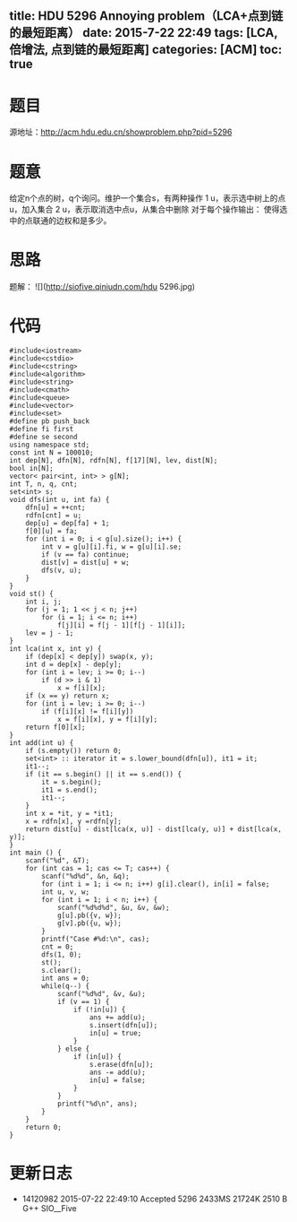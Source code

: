 title: HDU 5296 Annoying problem（LCA+点到链的最短距离）
date: 2015-7-22 22:49
tags: [LCA, 倍增法, 点到链的最短距离]
categories: [ACM]
toc: true
---
# 题目	
源地址：http://acm.hdu.edu.cn/showproblem.php?pid=5296

# 题意
给定n个点的树，q个询问。维护一个集合s，有两种操作
1 u，表示选中树上的点u，加入集合
2 u，表示取消选中点u，从集合中删除
对于每个操作输出：
使得选中的点联通的边权和是多少。

# 思路
题解：
![](http://siofive.qiniudn.com/hdu 5296.jpg)

<!--more-->

# 代码
```
#include<iostream>
#include<cstdio>
#include<cstring>
#include<algorithm>
#include<string>
#include<cmath>
#include<queue>
#include<vector>
#include<set>
#define pb push_back
#define fi first
#define se second
using namespace std;
const int N = 100010;
int dep[N], dfn[N], rdfn[N], f[17][N], lev, dist[N];
bool in[N];
vector< pair<int, int> > g[N];
int T, n, q, cnt;
set<int> s;
void dfs(int u, int fa) {
    dfn[u] = ++cnt;
    rdfn[cnt] = u;
    dep[u] = dep[fa] + 1;
    f[0][u] = fa;
    for (int i = 0; i < g[u].size(); i++) {
        int v = g[u][i].fi, w = g[u][i].se;
        if (v == fa) continue;
        dist[v] = dist[u] + w;
        dfs(v, u);
    }
}
void st() {
    int i, j;
    for (j = 1; 1 << j < n; j++)
        for (i = 1; i <= n; i++)
            f[j][i] = f[j - 1][f[j - 1][i]];
    lev = j - 1;
}
int lca(int x, int y) {
    if (dep[x] < dep[y]) swap(x, y);
    int d = dep[x] - dep[y];
    for (int i = lev; i >= 0; i--)
        if (d >> i & 1)
            x = f[i][x];
    if (x == y) return x;
    for (int i = lev; i >= 0; i--)
        if (f[i][x] != f[i][y])
            x = f[i][x], y = f[i][y];
    return f[0][x];
}
int add(int u) {
    if (s.empty()) return 0;
    set<int> :: iterator it = s.lower_bound(dfn[u]), it1 = it;
    it1--;
    if (it == s.begin() || it == s.end()) {
        it = s.begin();
        it1 = s.end();
        it1--;
    }
    int x = *it, y = *it1;
    x = rdfn[x], y =rdfn[y];
    return dist[u] - dist[lca(x, u)] - dist[lca(y, u)] + dist[lca(x, y)];
}
int main () {
    scanf("%d", &T);
    for (int cas = 1; cas <= T; cas++) {
        scanf("%d%d", &n, &q);
        for (int i = 1; i <= n; i++) g[i].clear(), in[i] = false;
        int u, v, w;
        for (int i = 1; i < n; i++) {
            scanf("%d%d%d", &u, &v, &w);
            g[u].pb({v, w});
            g[v].pb({u, w});
        }
        printf("Case #%d:\n", cas);
        cnt = 0;
        dfs(1, 0);
        st();
        s.clear();
        int ans = 0;
        while(q--) {
            scanf("%d%d", &v, &u);
            if (v == 1) {
                if (!in[u]) {
                    ans += add(u);
                    s.insert(dfn[u]);
                    in[u] = true;
                }
            } else {
                if (in[u]) {
                    s.erase(dfn[u]);
                    ans -= add(u);
                    in[u] = false;
                }
            }
            printf("%d\n", ans);
        }
    }
    return 0;
}
```

# 更新日志
- 14120982    2015-07-22 22:49:10 Accepted    5296    2433MS  21724K  2510 B  G++ SIO__Five
